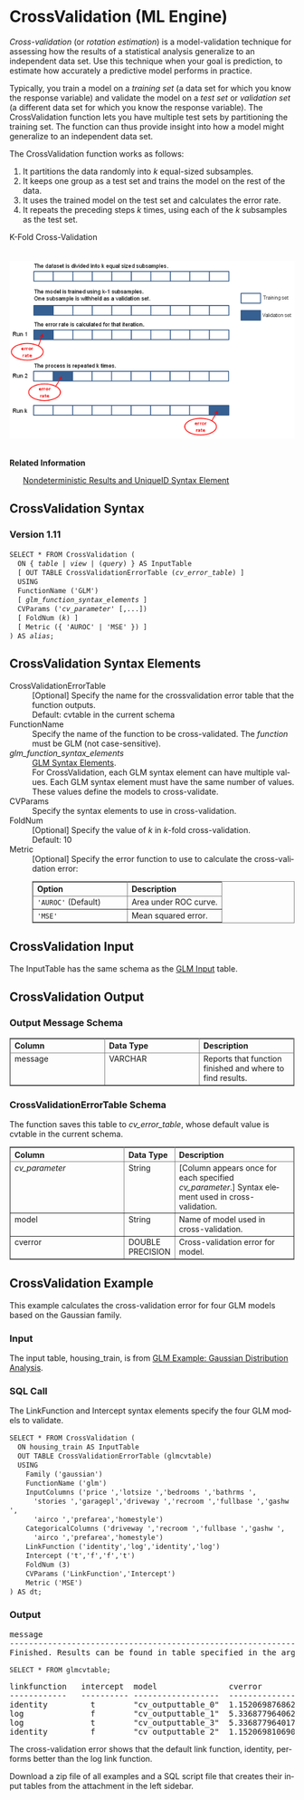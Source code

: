 <html><head></head><body><div class="nested0" aria-labelledby="ariaid-title1" topicindex="1" topicid="rmb1506982502554" id="rmb1506982502554"><h1 class="title topictitle1" id="ariaid-title1">CrossValidation (ML Engine)</h1><div class="body conbody">
<p class="p"><dfn class="term">Cross-validation</dfn> (or <dfn class="term">rotation
				estimation</dfn>) is a model-validation technique for assessing how the results of
			a statistical analysis generalize to an independent data set. Use this technique when
			your goal is prediction, to estimate how accurately a predictive model performs in
			practice.</p>
<p class="p">Typically, you train a model on a <dfn class="term">training set</dfn> (a data set for which you know the response variable) and validate the model on a <dfn class="term">test set</dfn> or <dfn class="term">validation set</dfn> (a different data set for which you know the response variable). The CrossValidation function lets you have multiple test sets by partitioning the training set. The function can thus provide insight into how a model might generalize to an independent data set.</p><div class="p">The CrossValidation function works as follows:
<ol class="ol" id="rmb1506982502554__ol_fms_ncm_lx">
<li class="li">It partitions the data randomly into <var class="keyword varname">k</var> equal-sized subsamples.</li>
<li class="li">It keeps one group as a test set and trains the model on the rest of the data.</li>
<li class="li">It uses the trained model on the test set and calculates the error rate.</li>
<li class="li">It repeats the preceding steps <var class="keyword varname">k</var> times, using each of the <var class="keyword varname">k</var> subsamples as the test set.</li></ol></div><div class="fig fignone" id="rmb1506982502554__fig_N10017_N1000E_N1000C_N10001"><div class="caption"><span>K-Fold Cross-Validation</span></div><br clear="none"></br><img class="image" id="rmb1506982502554__image_lhq_dhf_lw" src="dap1466005319713.png" alt="How Machine Learning Engine function CrossValidation works"></img><br clear="none"></br></div></div><div class="related-links"><div class="linklistheader"><p></p><b>Related Information</b></div>
<ul class="linklist linklist relinfo"><div class="linklistmember"><a href="qym1549987102806.md">Nondeterministic Results and UniqueID Syntax Element</a></div></ul></div><div class="topic reference nested1" aria-labelledby="ariaid-title2" topicindex="2" topicid="nll1506982559432" xml:lang="en-us" lang="en-us" id="nll1506982559432">
<h2 class="title topictitle2" id="ariaid-title2">CrossValidation Syntax</h2><div class="body refbody"><div class="section" id="nll1506982559432__section_N1000E_N1000C_N10001">
<h3 class="title sectiontitle">Version <span>1.11</span></h3><pre class="pre codeblock" xml:space="preserve"><code>SELECT * FROM CrossValidation (
  <span>ON { <var class="keyword varname">table</var> | <var class="keyword varname">view</var> | (<var class="keyword varname">query</var>) }</span> AS InputTable
  [ OUT TABLE CrossValidationErrorTable (<var class="keyword varname">cv_error_table</var>) ]
  USING
  FunctionName ('GLM')
  [ <var class="keyword varname">glm_function_syntax_elements</var> ]
  CVParams ('<var class="keyword varname">cv_parameter</var>' [,...])
  [ FoldNum (<var class="keyword varname">k</var>) ]
  [ Metric ({ 'AUROC' | 'MSE' }) ]
) AS <var class="keyword varname">alias</var>;</code></pre></div></div></div><div class="topic reference nested1" aria-labelledby="ariaid-title3" topicindex="3" topicid="azs1506982634562" xml:lang="en-us" lang="en-us" id="azs1506982634562">
<h2 class="title topictitle2" id="ariaid-title3">CrossValidation Syntax Elements</h2><div class="body refbody"><div class="section" id="azs1506982634562__section_N10011_N1000E_N10001"><dl class="dl parml"><dt class="dt pt dlterm">CrossValidationErrorTable</dt><dd class="dd pd">[Optional] Specify the name for the crossvalidation error table that the function outputs.</dd><dd class="dd pd ddexpand">Default:  cvtable in the current schema</dd><dt class="dt pt dlterm">FunctionName</dt><dd class="dd pd">Specify the name of the function to be cross-validated. The <var class="keyword varname">function</var> must be GLM (not case-sensitive).</dd><dt class="dt pt dlterm"><var class="keyword varname">glm_function_syntax_elements</var></dt><dd class="dd pd"><a href="eej1558472403086.md#cws1507149433550">GLM Syntax Elements</a>.</dd><dd class="dd pd ddexpand">For CrossValidation, each GLM syntax element can have multiple values. Each GLM syntax element must have the same number of values. These values define the models to cross-validate.</dd><dt class="dt pt dlterm">CVParams</dt><dd class="dd pd">Specify the syntax elements to use in cross-validation.</dd><dt class="dt pt dlterm">FoldNum</dt><dd class="dd pd">[Optional] Specify the value of <var class="keyword varname">k</var> in <var class="keyword varname">k</var>-fold cross-validation.</dd><dd class="dd pd ddexpand">Default: 10</dd><dt class="dt pt dlterm">Metric</dt><dd class="dd pd">[Optional] Specify the error function to use to calculate the cross-validation error:
<div class="tablenoborder"><table cellpadding="4" cellspacing="0" summary="" id="azs1506982634562__table_qpf_g4y_fdb" class="table" frame="border" border="1" rules="all"><div class="caption"></div><colgroup span="1"><col style="width:50%" span="1"></col><col style="width:50%" span="1"></col></colgroup><thead class="thead" style="text-align:left;"><tr class="row"><th class="entry cellrowborder" style="vertical-align:top;" id="d211576e211" rowspan="1" colspan="1">Option</th><th class="entry cellrowborder" style="vertical-align:top;" id="d211576e213" rowspan="1" colspan="1">Description</th></tr></thead><tbody class="tbody"><tr class="row"><td class="entry cellrowborder" style="vertical-align:top;" headers="d211576e211" rowspan="1" colspan="1"><code class="ph codeph">'AUROC'</code> (Default)</td><td class="entry cellrowborder" style="vertical-align:top;" headers="d211576e213" rowspan="1" colspan="1">Area under ROC curve.</td></tr><tr class="row"><td class="entry cellrowborder" style="vertical-align:top;" headers="d211576e211" rowspan="1" colspan="1"><code class="ph codeph">'MSE'</code></td><td class="entry cellrowborder" style="vertical-align:top;" headers="d211576e213" rowspan="1" colspan="1">Mean squared error.</td></tr></tbody></table></div></dd></dl></div></div></div><div class="topic reference nested1" aria-labelledby="ariaid-title4" topicindex="4" topicid="jml1506982717014" xml:lang="en-us" lang="en-us" id="jml1506982717014">
<h2 class="title topictitle2" id="ariaid-title4">CrossValidation Input</h2><div class="body refbody"><div class="section" id="jml1506982717014__section_N10011_N1000E_N10001">
<p class="p">The InputTable has the same schema as the <a href="eej1558472403086.md#gpy1507149486046">GLM Input</a> table.</p></div></div></div><div class="topic reference nested1" aria-labelledby="ariaid-title5" topicindex="5" topicid="fnv1506982790612" xml:lang="en-us" lang="en-us" id="fnv1506982790612">
<h2 class="title topictitle2" id="ariaid-title5">CrossValidation Output</h2><div class="body refbody"><div class="section" id="fnv1506982790612__section_N1000E_N1000C_N10001">
<h3 class="title sectiontitle">Output Message Schema</h3><div class="tablenoborder"><table cellpadding="4" cellspacing="0" summary="" id="fnv1506982790612__table_rnw_t15_wcb" class="table" frame="border" border="1" rules="all"><div class="caption"></div><colgroup span="1"><col style="width:33.33333333333333%" span="1"></col><col style="width:33.33333333333333%" span="1"></col><col style="width:33.33333333333333%" span="1"></col></colgroup><thead class="thead" style="text-align:left;"><tr class="row"><th class="entry cellrowborder" style="vertical-align:top;" id="d211576e267" rowspan="1" colspan="1">Column</th><th class="entry cellrowborder" style="vertical-align:top;" id="d211576e269" rowspan="1" colspan="1">Data Type</th><th class="entry cellrowborder" style="vertical-align:top;" id="d211576e271" rowspan="1" colspan="1">Description</th></tr></thead><tbody class="tbody"><tr class="row"><td class="entry cellrowborder" style="vertical-align:top;" headers="d211576e267" rowspan="1" colspan="1">message</td><td class="entry cellrowborder" style="vertical-align:top;" headers="d211576e269" rowspan="1" colspan="1">VARCHAR</td><td class="entry cellrowborder" style="vertical-align:top;" headers="d211576e271" rowspan="1" colspan="1">Reports that function finished and where to find results.</td></tr></tbody></table></div></div><div class="section" id="fnv1506982790612__section_kvn_cyt_wcb">
<h3 class="title sectiontitle">CrossValidationErrorTable Schema</h3>
<p class="p">The function saves this table to <var class="keyword varname">cv_error_table</var>, whose default value is cvtable in the current schema.</p><div class="tablenoborder"><table cellpadding="4" cellspacing="0" summary="" id="fnv1506982790612__table_N10014_N1000E_N1000C_N10001" class="table" frame="border" border="1" rules="all"><div class="caption"></div><colgroup span="1"><col style="width:40.35087719298246%" span="1"></col><col style="width:17.54385964912281%" span="1"></col><col style="width:42.10526315789474%" span="1"></col></colgroup><thead class="thead" style="text-align:left;"><tr class="row"><th class="entry nocellnorowborder" style="vertical-align:top;" id="d211576e296" rowspan="1" colspan="1">Column</th><th class="entry nocellnorowborder" style="vertical-align:top;" id="d211576e298" rowspan="1" colspan="1">Data Type</th><th class="entry cell-norowborder" style="vertical-align:top;" id="d211576e300" rowspan="1" colspan="1">Description</th></tr></thead><tbody class="tbody"><tr class="row"><td class="entry nocellnorowborder" style="vertical-align:top;" headers="d211576e296" rowspan="1" colspan="1"><var class="keyword varname">cv_parameter</var></td><td class="entry nocellnorowborder" style="vertical-align:top;" headers="d211576e298" rowspan="1" colspan="1">String</td><td class="entry cell-norowborder" style="vertical-align:top;" headers="d211576e300" rowspan="1" colspan="1">[Column appears once for each specified <var class="keyword varname">cv_parameter</var>.] Syntax element used in cross-validation.</td></tr><tr class="row"><td class="entry nocellnorowborder" style="vertical-align:top;" headers="d211576e296" rowspan="1" colspan="1">model</td><td class="entry nocellnorowborder" style="vertical-align:top;" headers="d211576e298" rowspan="1" colspan="1">String</td><td class="entry cell-norowborder" style="vertical-align:top;" headers="d211576e300" rowspan="1" colspan="1">Name of model used in cross-validation.</td></tr><tr class="row"><td class="entry row-nocellborder" style="vertical-align:top;" headers="d211576e296" rowspan="1" colspan="1">cverror</td><td class="entry row-nocellborder" style="vertical-align:top;" headers="d211576e298" rowspan="1" colspan="1">DOUBLE PRECISION</td><td class="entry cellrowborder" style="vertical-align:top;" headers="d211576e300" rowspan="1" colspan="1">Cross-validation error for model.</td></tr></tbody></table></div></div></div></div><div class="topic reference nested1" aria-labelledby="ariaid-title6" topicindex="6" topicid="bhz1506982859762" xml:lang="en-us" lang="en-us" id="bhz1506982859762">
<h2 class="title topictitle2" id="ariaid-title6">CrossValidation Example</h2><div class="body refbody"><div class="section" id="bhz1506982859762__section_N10011_N1000E_N10001">
<p class="p">This example calculates the cross-validation error for four GLM models based on the Gaussian family.</p></div><div class="section" id="bhz1506982859762__section_lkq_g3b_4db">
<h3 class="title sectiontitle">Input</h3>
<p class="p">The input table, housing_train, is from <a href="eej1558472403086.md#oec1507151560699">GLM Example: Gaussian Distribution Analysis</a>.</p></div><div class="section" id="bhz1506982859762__section_lqc_h3b_4db">
<h3 class="title sectiontitle">SQL Call</h3>
<p class="p">The LinkFunction and Intercept syntax elements specify the four GLM models to validate.</p><pre class="pre codeblock" xml:space="preserve"><code>SELECT * FROM CrossValidation (
  ON housing_train AS InputTable
  OUT TABLE CrossValidationErrorTable (glmcvtable)
  USING
    Family ('gaussian')
    FunctionName ('glm')
    InputColumns ('price ','lotsize ','bedrooms ','bathrms ',
      'stories ','garagepl','driveway ','recroom ','fullbase ','gashw ',
      'airco ','prefarea','homestyle')
    CategoricalColumns ('driveway ','recroom ','fullbase ','gashw ',
      'airco ','prefarea','homestyle')
    LinkFunction ('identity','log','identity','log')
    Intercept ('t','f','f','t')
    FoldNum (3)
    CVParams ('LinkFunction','Intercept')
    Metric ('MSE')
) AS dt;
</code></pre></div><div class="section" id="bhz1506982859762__section_cyp_h3b_4db">
<h3 class="title sectiontitle">Output</h3><pre class="pre screen" xml:space="preserve">message
--------------------------------------------------------------------------
Finished. Results can be found in table specified in the argument CVTable</pre><pre class="pre codeblock" xml:space="preserve"><code>SELECT * FROM glmcvtable;</code></pre><pre class="pre screen" xml:space="preserve">linkfunction   intercept  model               cverror
------------   ---------- ------------------  ----------------------
identity         t        "cv_outputtable_0"  1.15206987686268E 008
log              f        "cv_outputtable_1"  5.33687796406253E 009
log              t        "cv_outputtable_3"  5.33687796401766E 009
identity         f        "cv_outputtable_2"  1.15206981069037E 008</pre>
<p class="p">The cross-validation error shows that the default link function, identity, performs better than the log link function.</p>
<p class="p">Download a zip file of all examples and a SQL script file that creates their input tables from the attachment in the left sidebar.</p></div></div></div></div></body></html>
